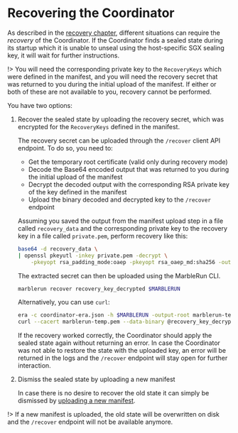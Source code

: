 # Recovering the Coordinator

As described in the [recovery chapter](features/recovery.md), different situations can require the *recovery* of the Coordinator.
If the Coordinator finds a sealed state during its startup which it is unable to unseal using the host-specific SGX sealing key, it will wait for further instructions.

!> You will need the corresponding private key to the `RecoveryKeys` which were defined in the manifest, and you will need the recovery secret that was returned to you during the initial upload of the manifest. If either or both of these are not available to you, recovery cannot be performed.

You have two options:

1. Recover the sealed state by uploading the recovery secret, which was encrypted for the `RecoveryKeys` defined in the manifest.

    The recovery secret can be uploaded through the `/recover` client API endpoint. To do so, you need to:

    * Get the temporary root certificate (valid only during recovery mode)
    * Decode the Base64 encoded output that was returned to you during the initial upload of the manifest
    * Decrypt the decoded output with the corresponding RSA private key of the key defined in the manifest
    * Upload the binary decoded and decrypted key to the `/recover` endpoint

    Assuming you saved the output from the manifest upload step in a file called `recovery_data` and the corresponding private key to the recovery key in a file called `private.pem`, perform recovery like this:

    ```bash
    base64 -d recovery_data \
    | openssl pkeyutl -inkey private.pem -decrypt \
        -pkeyopt rsa_padding_mode:oaep -pkeyopt rsa_oaep_md:sha256 -out recovery_key_decrypted
    ```

    The extracted secret can then be uploaded using the MarbleRun CLI.

    ```bash
    marblerun recover recovery_key_decrypted $MARBLERUN
    ```

    Alternatively, you can use `curl`:
    ```bash
    era -c coordinator-era.json -h $MARBLERUN -output-root marblerun-temp.pem
    curl --cacert marblerun-temp.pem --data-binary @recovery_key_decrypted https://$MARBLERUN/recover
    ```

    If the recovery worked correctly, the Coordinator should apply the sealed state again without returning an error. In case the Coordinator was not able to restore the state with the uploaded key, an error will be returned in the logs and the `/recover` endpoint will stay open for further interaction.

2. Dismiss the sealed state by uploading a new manifest

    In case there is no desire to recover the old state it can simply be dismissed by [uploading a new manifest](workflows/set-manifest.md).

!> If a new manifest is uploaded, the old state will be overwritten on disk and the `/recover` endpoint will not be available anymore.

